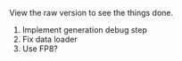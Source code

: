 View the raw version to see the things done.
<!-- 1. use tiktoken. -->
<!-- 1. use a proper TensorDataset and Dataloader. -->
<!-- 1. Use config instead of huge method declarations. -->
<!-- 1. Use GeLU. -->
<!-- 1. Use better initialization -->
<!-- 1. Tie embedding and unembedding layers weights. -->
<!-- 1. use flash attention. -->
<!-- 1. set the weights to TFloat32 or bfloat16?. -->
<!-- 1. use bfloat with amp and "high" precision for float32 matmul. -->
<!-- 1. Use torch.compile. -->
<!-- 1. Use gradient accumulation and increase batch size. -->
<!-- 1. Use gradient clipping. -->
<!-- 1. Use fused AdamW -->
<!-- 1. Use a learning rate scheduler. -->
<!-- 1. Better handling of optimizer hyperparameters. -->
<!-- 1. Use DDP. -->
<!-- 1. Refacto data loader -->
<!-- 1. use fineWeb-EDU. -->
<!-- 1. Implement validation steps -->
<!-- 1. Implement HellaSwag evaluation -->
<!-- 1. Use Wandb -->
1. Implement generation debug step
1. Fix data loader
1. Use FP8?